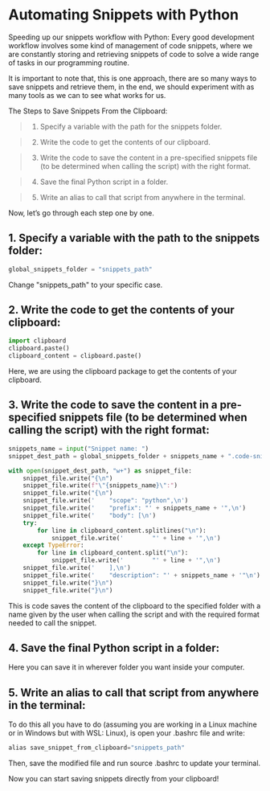 # Automating Snippets with Python

  Speeding up our snippets workflow with Python: Every good development workflow involves some kind of management of code snippets, where we are constantly storing and retrieving snippets of code to solve a wide range of tasks in our programming routine.

  It is important to note that, this is one approach, there are so many ways to save snippets and retrieve them, in the end, we should experiment with as many tools as we can to see what works for us.

The Steps to Save Snippets From the Clipboard:

 > 1. Specify a variable with the path for the snippets folder.

 > 2. Write the code to get the contents of our clipboard.
 
 > 3. Write the code to save the content in a pre-specified snippets file (to be determined when calling the script) with the right format.

 > 4. Save the final Python script in a folder.

 > 5. Write an alias to call that script from anywhere in the terminal.

Now, let’s go through each step one by one.

## 1. Specify a variable with the path to the snippets folder:

```python
global_snippets_folder = "snippets_path" 
```
Change "snippets_path" to your specific case.

## 2. Write the code to get the contents of your clipboard:
```python
import clipboard
clipboard.paste()
clipboard_content = clipboard.paste()
```
Here, we are using the clipboard package to get the contents of your clipboard.

## 3. Write the code to save the content in a pre-specified snippets file (to be determined when calling the script) with the right format:
```python
snippets_name = input("Snippet name: ")
snippet_dest_path = global_snippets_folder + snippets_name + ".code-snippets"

with open(snippet_dest_path, "w+") as snippet_file:
    snippet_file.write("{\n")
    snippet_file.write(f"\"{snippets_name}\":")
    snippet_file.write("{\n")
    snippet_file.write('    "scope": "python",\n')
    snippet_file.write('    "prefix": "' + snippets_name + '",\n')
    snippet_file.write('    "body": [\n')
    try:
        for line in clipboard_content.splitlines("\n"):
            snippet_file.write('        "' + line + '",\n')
    except TypeError:
        for line in clipboard_content.split("\n"):
            snippet_file.write('        "' + line + '",\n')
    snippet_file.write('    ],\n')
    snippet_file.write('    "description": "' + snippets_name + '"\n')
    snippet_file.write("}\n")
    snippet_file.write("}\n")
```
  This is code saves the content of the clipboard to the specified folder with a name given by the user when calling the script and with the required format needed to call the snippet.
    
## 4. Save the final Python script in a folder:

Here you can save it in wherever folder you want inside your computer.

## 5. Write an alias to call that script from anywhere in the terminal:

To do this all you have to do (assuming you are working in a Linux machine or in Windows but with WSL: Linux), is open your .bashrc file and write:
```python
alias save_snippet_from_clipboard="snippets_path"
```
Then, save the modified file and run source .bashrc to update your terminal.

Now you can start saving snippets directly from your clipboard!

